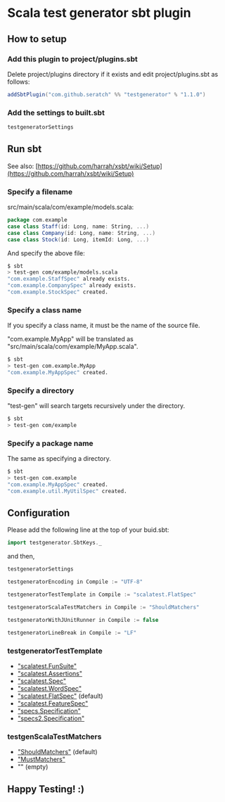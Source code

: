 # Scala test generator sbt plugin 

## How to setup

### Add this plugin to project/plugins.sbt

Delete project/plugins directory if it exists and edit project/plugins.sbt as follows:

```scala
addSbtPlugin("com.github.seratch" %% "testgenerator" % "1.1.0")
```

### Add the settings to built.sbt

```scala
testgeneratorSettings
```

## Run sbt

See also: [https://github.com/harrah/xsbt/wiki/Setup](https://github.com/harrah/xsbt/wiki/Setup)

### Specify a filename

src/main/scala/com/example/models.scala:

```scala
package com.example
case class Staff(id: Long, name: String, ...)
case class Company(id: Long, name: String, ...)
case class Stock(id: Long, itemId: Long, ...)
```

And specify the above file:

```sh
$ sbt
> test-gen com/example/models.scala
"com.example.StaffSpec" already exists.
"com.example.CompanySpec" already exists.
"com.example.StockSpec" created.
```

### Specify a class name

If you specify a class name, it must be the name of the source file.

"com.example.MyApp" will be translated as "src/main/scala/com/example/MyApp.scala".

```sh
$ sbt
> test-gen com.example.MyApp
"com.example.MyAppSpec" created.
```

### Specify a directory

"test-gen" will search targets recursively under the directory.

```sh
$ sbt
> test-gen com/example
```

### Specify a package name

The same as specifying a directory.

```sh
$ sbt
> test-gen com.example
"com.example.MyAppSpec" created.
"com.example.util.MyUtilSpec" created.
```

## Configuration

Please add the following line at the top of your buid.sbt:

```scala
import testgenerator.SbtKeys._
```

and then,

```scala
testgeneratorSettings

testgeneratorEncoding in Compile := "UTF-8"

testgeneratorTestTemplate in Compile := "scalatest.FlatSpec"

testgeneratorScalaTestMatchers in Compile := "ShouldMatchers"

testgeneratorWithJUnitRunner in Compile := false 

testgeneratorLineBreak in Compile := "LF"
```

### testgeneratorTestTemplate

- ["scalatest.FunSuite"](http://www.scalatest.org/scaladoc/1.6.1/#org.scalatest.FunSuite)
- ["scalatest.Assertions"](http://www.scalatest.org/scaladoc/1.6.1/#org.scalatest.Assertions)
- ["scalatest.Spec"](http://www.scalatest.org/scaladoc/1.6.1/#org.scalatest.Spec)
- ["scalatest.WordSpec"](http://www.scalatest.org/scaladoc/1.6.1/#org.scalatest.WordSpec)
- ["scalatest.FlatSpec"](http://www.scalatest.org/scaladoc/1.6.1/#org.scalatest.FlatSpec) (default)
- ["scalatest.FeatureSpec"](http://www.scalatest.org/scaladoc/1.6.1/#org.scalatest.FeatureSpec)
- ["specs.Specification"](http://code.google.com/p/specs/wiki/DeclareSpecifications)
- ["specs2.Specification"](http://etorreborre.github.com/specs2/guide/org.specs2.guide.QuickStart.html#Quick+Start)

### testgenScalaTestMatchers

- ["ShouldMatchers"](http://www.scalatest.org/scaladoc/1.6.1/#org.scalatest.matchers.ShouldMatchers) (default)
- ["MustMatchers"](http://www.scalatest.org/scaladoc/1.6.1/#org.scalatest.matchers.MustMatchers)
- "" (empty)


## Happy Testing! :)

